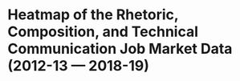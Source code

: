 # Heatmap of the Rhetoric, Composition, and Technical Communication Job Market Data (2012-13 — 2018-19)

